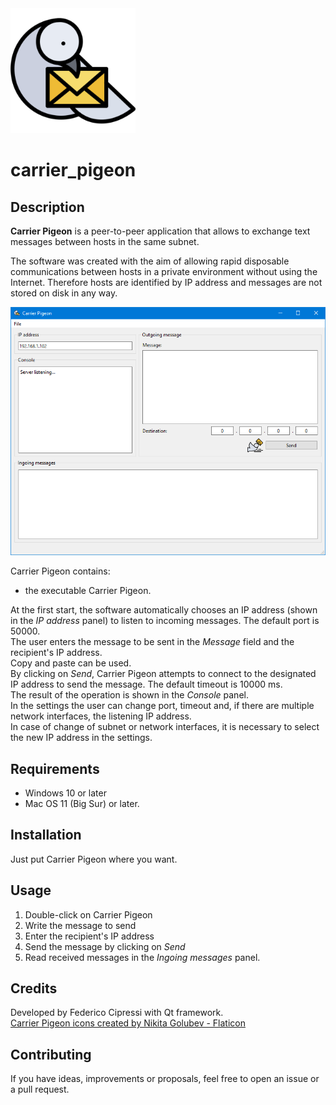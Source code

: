 <img src="res/carrier_pigeon_icon.png" width="200"/>

# carrier_pigeon

## Description
**Carrier Pigeon** is a peer-to-peer application that allows to exchange text messages between hosts in the same subnet.

The software was created with the aim of allowing rapid disposable communications between hosts in a private environment without using the Internet. Therefore hosts are identified by IP address and messages are not stored on disk in any way.

<img src="res/screenshots/main.png"/>

Carrier Pigeon contains:
* the executable Carrier Pigeon.

At the first start, the software automatically chooses an IP address (shown in the *IP address* panel) to listen to incoming messages. The default port is 50000.<br>
The user enters the message to be sent in the *Message* field and the recipient's IP address.<br>
Copy and paste can be used.<br>
By clicking on *Send*, Carrier Pigeon attempts to connect to the designated IP address to send the message. The default timeout is 10000 ms.<br>
The result of the operation is shown in the *Console* panel.<br>
In the settings the user can change port, timeout and, if there are multiple network interfaces, the listening IP address.<br>
In case of change of subnet or network interfaces, it is necessary to select the new IP address in the settings.

## Requirements
* Windows 10 or later
* Mac OS 11 (Big Sur) or later.

## Installation
Just put Carrier Pigeon where you want.

## Usage
1. Double-click on Carrier Pigeon
2. Write the message to send
3. Enter the recipient's IP address
4. Send the message by clicking on *Send*
5. Read received messages in the *Ingoing messages* panel.

## Credits
Developed by Federico Cipressi with Qt framework.<br>
<a href="https://www.flaticon.com/free-icons/carrier-pigeon" title="carrier pigeon icons">Carrier Pigeon icons created by Nikita Golubev - Flaticon</a>

## Contributing
If you have ideas, improvements or proposals, feel free to open an issue or a pull request.
